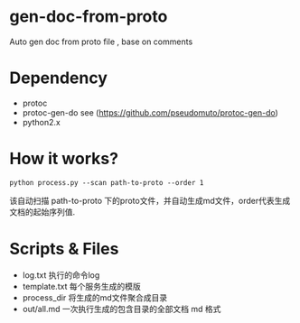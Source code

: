 # gen-doc-from-proto
Auto gen doc from proto file , base on comments 

# Dependency 
- protoc 
- protoc-gen-do see (https://github.com/pseudomuto/protoc-gen-do)
- python2.x

# How it works?

``` shell script
python process.py --scan path-to-proto --order 1
```

该自动扫描 path-to-proto 下的proto文件，并自动生成md文件，order代表生成文档的起始序列值.

# Scripts & Files

- log.txt 执行的命令log
- template.txt 每个服务生成的模版
- process_dir 将生成的md文件聚合成目录
- out/all.md 一次执行生成的包含目录的全部文档 md 格式
